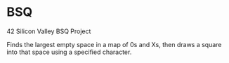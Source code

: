 # BSQ
42 Silicon Valley BSQ Project

Finds the largest empty space in a map of 0s and Xs, then draws a square into that space using a specified character.
